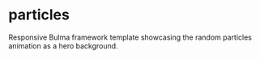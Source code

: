 # particles
Responsive Bulma framework template showcasing the random particles animation as a hero background.
